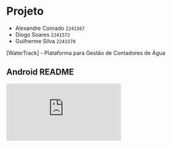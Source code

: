 # Projeto
 * Alexandre Conrado `2241567`
 * Diogo Soares `2241572`
 * Guilherme Silva `2241570`

[WaterTrack] - Plataforma para Gestão de Contadores de Água

## Android README
![README Android](https://github.com/Gugas749/WaterTrack/blob/main/%5BANDROID%5D/README_ANDROID.md)
